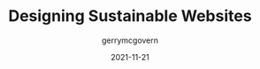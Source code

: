 ---
author: gerrymcgovern
date: 2021-11-21
permalink: false
tags:
  - sustainability
  - meta
target_url: https://gerrymcgovern.com/designing-sustainable-websites/
title: Designing Sustainable Websites
---